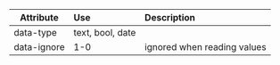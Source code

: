 
| Attribute | Use | Description |
| ---------- | :------- | :---------|
| data-type | text, bool, date | |
| data-ignore | 1-0 | ignored when reading values |